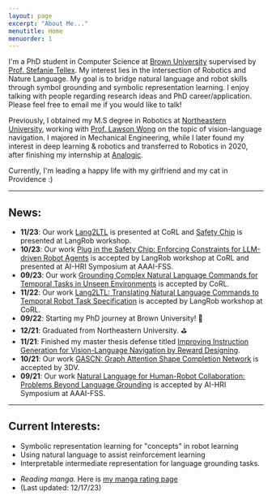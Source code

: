 ```yaml
---
layout: page
excerpt: "About Me..."
menutitle: Home
menuorder: 1
---
```

I'm a PhD student in Computer Science at [Brown University](https://www.brown.edu/) supervised by [Prof. Stefanie Tellex](https://h2r.cs.brown.edu/people/). My interest lies in the intersection of Robotics and Nature Language. My goal is to bridge natural language and robot skills through symbol grounding and symbolic representation learning. I enjoy talking with people regarding research ideas and PhD career/application. Please feel free to email me if you would like to talk!

Previously, I obtained my M.S degree in Robotics at [Northeastern University](https://www.northeastern.edu/), working with [Prof. Lawson Wong](https://www.khoury.northeastern.edu/people/lawson-wong/) on the topic of vision-language navigation. I majored in Mechanical Engineering, while I later found my interest in deep learning & robotics and transferred to Robotics in 2020, after finishing my internship at [Analogic](https://www.analogic.com/).

<!--Prior to NEU, I recevied my B.Eng at School of Mechanical Engineering and Automation of [Northeastern University (CN)](http://english.neu.edu.cn/), advised by [Prof. Yaping Zhao](http://www.me.neu.edu.cn/2015/1105/c3344a55926/pagem.htm).-->

Currently, I'm leading a happy life with my girlfriend and my cat in Providence :)

---
## News:
- __11/23__: Our work [Lang2LTL](https://proceedings.mlr.press/v229/liu23d.html) is presented at CoRL and [Safety Chip](https://openreview.net/forum?id=INvxF4iQ34) is presented at LangRob workshop.
- __10/23__: Our work [Plug in the Safety Chip: Enforcing Constraints for LLM-driven Robot Agents](https://openreview.net/forum?id=INvxF4iQ34) is accepted by LangRob workshop at CoRL and presented at AI-HRI Symposium at AAAI-FSS.
- __09/23__: Our work [Grounding Complex Natural Language Commands for Temporal Tasks in Unseen Environments](https://proceedings.mlr.press/v229/liu23d.html) is accepted by CoRL.
- __11/22__: Our work [Lang2LTL: Translating Natural Language Commands to Temporal Robot Task Specification](https://openreview.net/forum?id=VxfjGZzrdn) is accepted by LangRob workshop at CoRL.
- __09/22__: Starting my PhD journey at Brown University! 🚀
- __12/21__: Graduated from Northeastern University. ⛳️
- __11/21__: Finished my master thesis defense titled [Improving Instruction Generation for Vision-Language Navigation by Reward Designing](https://www.proquest.com/docview/2620074733?pq-origsite=gscholar&fromopenview=true&sourcetype=Dissertations%20&%20Theses).
- __10/21__: Our work [GASCN: Graph Attention Shape Completion Network](https://ieeexplore.ieee.org/abstract/document/9665867) is accepted by 3DV.
- __09/21__: Our work [Natural Language for Human-Robot Collaboration: Problems Beyond Language Grounding](https://arxiv.org/abs/2110.04441) is accepted by AI-HRI Symposium at AAAI-FSS.

---
## Current Interests:

- Symbolic representation learning for "concepts" in robot learning
- Using natural language to assist reinforcement learning
- Interpretable intermediate representation for language grounding tasks.
<!-- - Enforcing safety guarantee in language grounding for robots. -->
<!-- - Improving the performance of instruction generator for data augmentation in vision-language navigation task.-->
<!-- - Solving the reward sparsity of reinforcement learning in the context of language generation-->
<!-- - Implementing language grounding into real-world circumstance-->
- *Reading manga.* Here is [my manga rating page](https://butternut-bagpipe-9e8.notion.site/Manga-ff90216138c54dadbd48a88221c330c1)
- (Last updated: 12/17/23)